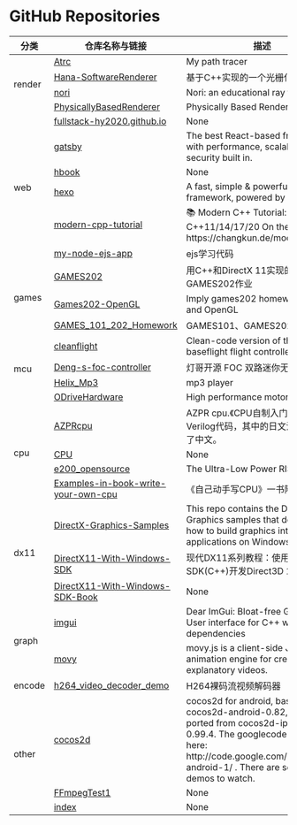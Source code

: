 # GitHub Repositories

<table>
  <thead>
    <tr>
      <th>分类</th>
      <th>仓库名称与链接</th>
      <th>描述</th>
    </tr>
  </thead>
<tbody>
	<!--render-->
	<tr>
		<td rowspan="4">render</td>
		<td><a href="https://github.com/rstg00po54/Atrc">Atrc</td>
		<td>My path tracer</td>
	</tr>
	<tr>
		<td><a href="https://github.com/rstg00po54/Hana-SoftwareRenderer">Hana-SoftwareRenderer</td>
		<td>基于C++实现的一个光栅化软渲染器</td>
	</tr>
	<tr>
		<td><a href="https://github.com/rstg00po54/nori">nori</td>
		<td>Nori: an educational ray tracer</td>
	</tr>
	<tr>
		<td><a href="https://github.com/rstg00po54/PhysicallyBasedRenderer">PhysicallyBasedRenderer</td>
		<td>Physically Based Rendering</td>
	</tr>
	<!--web-->
	<tr>
		<td rowspan="6">web</td>
		<td><a href="https://github.com/rstg00po54/fullstack-hy2020.github.io">fullstack-hy2020.github.io</td>
		<td>None</td>
	</tr>
	<tr>
		<td><a href="https://github.com/rstg00po54/gatsby">gatsby</td>
		<td>The best React-based framework with performance, scalability and security built in.</td>
	</tr>
	<tr>
		<td><a href="https://github.com/rstg00po54/hbook">hbook</td>
		<td>None</td>
	</tr>
	<tr>
		<td><a href="https://github.com/rstg00po54/hexo">hexo</td>
		<td>A fast, simple & powerful blog framework, powered by Node.js.</td>
	</tr>
	<tr>
		<td><a href="https://github.com/rstg00po54/modern-cpp-tutorial">modern-cpp-tutorial</td>
		<td>📚 Modern C++ Tutorial: C++11/14/17/20 On the Fly | https://changkun.de/modern-cpp/</td>
	</tr>
	<tr>
		<td><a href="https://github.com/rstg00po54/my-node-ejs-app">my-node-ejs-app</td>
		<td>ejs学习代码</td>
	</tr>
	<!--games-->
	<tr>
		<td rowspan="3">games</td>
		<td><a href="https://github.com/rstg00po54/GAMES202">GAMES202</td>
		<td>用C++和DirectX 11实现的GAMES202作业</td>
	</tr>
	<tr>
		<td><a href="https://github.com/rstg00po54/Games202-OpenGL">Games202-OpenGL</td>
		<td>Imply games202 homework in C++ and OpenGL</td>
	</tr>
	<tr>
		<td><a href="https://github.com/rstg00po54/GAMES_101_202_Homework">GAMES_101_202_Homework</td>
		<td>GAMES101、GAMES202作业全解</td>
	</tr>
	<!--mcu-->
	<tr>
		<td rowspan="4">mcu</td>
		<td><a href="https://github.com/rstg00po54/cleanflight">cleanflight</td>
		<td>Clean-code version of the baseflight flight controller firmware</td>
	</tr>
	<tr>
		<td><a href="https://github.com/rstg00po54/Deng-s-foc-controller">Deng-s-foc-controller</td>
		<td>灯哥开源 FOC 双路迷你无刷电机驱动</td>
	</tr>
	<tr>
		<td><a href="https://github.com/rstg00po54/Helix_Mp3">Helix_Mp3</td>
		<td>mp3 player</td>
	</tr>
	<tr>
		<td><a href="https://github.com/rstg00po54/ODriveHardware">ODriveHardware</td>
		<td>High performance motor control</td>
	</tr>
	<!--cpu-->
	<tr>
		<td rowspan="4">cpu</td>
		<td><a href="https://github.com/rstg00po54/AZPRcpu">AZPRcpu</td>
		<td>AZPR cpu.《CPU自制入门》附录的Verilog代码，其中的日文注释翻译成了中文。</td>
	</tr>
	<tr>
		<td><a href="https://github.com/rstg00po54/CPU">CPU</td>
		<td>None</td>
	</tr>
	<tr>
		<td><a href="https://github.com/rstg00po54/e200_opensource">e200_opensource</td>
		<td>The Ultra-Low Power RISC Core</td>
	</tr>
	<tr>
		<td><a href="https://github.com/rstg00po54/Examples-in-book-write-your-own-cpu">Examples-in-book-write-your-own-cpu</td>
		<td>《自己动手写CPU》一书附带的文件  </td>
	</tr>
	<!--dx11-->
	<tr>
		<td rowspan="3">dx11</td>
		<td><a href="https://github.com/rstg00po54/DirectX-Graphics-Samples">DirectX-Graphics-Samples</td>
		<td>This repo contains the DirectX Graphics samples that demonstrate how to build graphics intensive applications on Windows.</td>
	</tr>
	<tr>
		<td><a href="https://github.com/rstg00po54/DirectX11-With-Windows-SDK">DirectX11-With-Windows-SDK</td>
		<td>现代DX11系列教程：使用Windows SDK(C++)开发Direct3D 11.x</td>
	</tr>
	<tr>
		<td><a href="https://github.com/rstg00po54/DirectX11-With-Windows-SDK-Book">DirectX11-With-Windows-SDK-Book</td>
		<td>None</td>
	</tr>
	<!--graph-->
	<tr>
		<td rowspan="2">graph</td>
		<td><a href="https://github.com/rstg00po54/imgui">imgui</td>
		<td>Dear ImGui: Bloat-free Graphical User interface for C++ with minimal dependencies</td>
	</tr>
	<tr>
		<td><a href="https://github.com/rstg00po54/movy">movy</td>
		<td>movy.js is a client-side JS animation engine for creating explanatory videos.</td>
	</tr>
	<!--encode-->
	<tr>
		<td rowspan="1">encode</td>
		<td><a href="https://github.com/rstg00po54/h264_video_decoder_demo">h264_video_decoder_demo</td>
		<td>H264裸码流视频解码器</td>
	</tr>
	<!--other-->
	<tr>
		<td rowspan="3">other</td>
		<td><a href="https://github.com/rstg00po54/cocos2d">cocos2d</td>
		<td>cocos2d for android,  based on cocos2d-android-0.82, and now ported from cocos2d-iphone 0.99.4.  The googlecode address is here: http://code.google.com/p/cocos2d-android-1/ . There are several demos to watch.</td>
	</tr>
	<tr>
		<td><a href="https://github.com/rstg00po54/FFmpegTest1">FFmpegTest1</td>
		<td>None</td>
	</tr>
	<tr>
		<td><a href="https://github.com/rstg00po54/index">index</td>
		<td>None</td>
	</tr>
</table>
</tbody>
